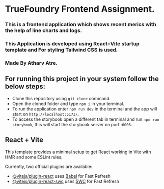 # TrueFoundry Frontend Assignment.
### This is a frontend application which shows recent merics with the help of line charts and logs.
### This Application is developed using React+Vite startup template and For styling Tailwind CSS is used.
### Made By Atharv Atre.
## For running this project in your system follow the below steps:
* Clone this repository using ```git clone``` command.
* Open the cloned folder and type ```npm i``` in your terminal.
* To run the application enter ```npm run dev``` in the terminal and the app will start on ```http://localhost:5173/```.
* To access the storybook open a different tab in terminal and run ```npm run storybook```, this will start the storybook server on port :```6006```. 

## React + Vite

This template provides a minimal setup to get React working in Vite with HMR and some ESLint rules.

Currently, two official plugins are available:

- [@vitejs/plugin-react](https://github.com/vitejs/vite-plugin-react/blob/main/packages/plugin-react/README.md) uses [Babel](https://babeljs.io/) for Fast Refresh
- [@vitejs/plugin-react-swc](https://github.com/vitejs/vite-plugin-react-swc) uses [SWC](https://swc.rs/) for Fast Refresh



